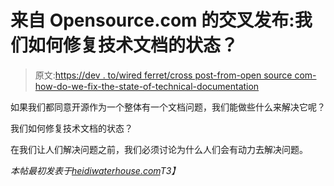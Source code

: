 # 来自 Opensource.com 的交叉发布:我们如何修复技术文档的状态？

> 原文:[https://dev . to/wired ferret/cross post-from-open source com-how-do-we-fix-the-state-of-technical-documentation](https://dev.to/wiredferret/crosspost-from-opensourcecom-how-do-we-fix-the-state-of-technical-documentation)

如果我们都同意开源作为一个整体有一个文档问题，我们能做些什么来解决它呢？

我们如何修复技术文档的状态？

在我们让人们解决问题之前，我们必须讨论为什么人们会有动力去解决问题。

*本帖最初发表于[heidiwaterhouse.com](http://www.heidiwaterhouse.com/2017/07/19/crosspost-from-opensource-com-how-do-we-fix-the-state-of-technical-documentation/)T3】*